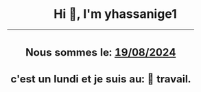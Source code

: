 <h1 align='center'>Hi 👋, I'm yhassanige1</h1>
<div align='center'>

|<h2 align='center'>Nous sommes le: <u>19/08/2024</u></h2><h2 align='center'>c'est un lundi et je suis au: 🏢 travail.</h2>|
|---
</div>